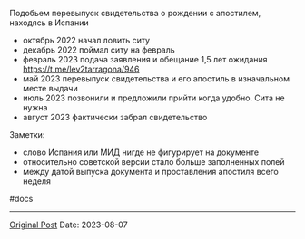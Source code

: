 Подобьем перевыпуск свидетельства о рождении с апостилем, находясь в Испании

- октябрь 2022 начал ловить ситу
- декабрь 2022 поймал ситу на февраль
- февраль 2023 подача заявления и обещание 1,5 лет ожидания https://t.me/lev2tarragona/946
- май 2023 перевыпуск свидетельства и его апостиль в изначальном месте выдачи
- июль 2023 позвонили и предложили прийти когда удобно. Сита не нужна
- август 2023 фактически забрал свидетельство

Заметки:
- слово Испания или МИД нигде не фигурирует на документе
- относительно советской версии стало больше заполненных полей
- между датой выпуска документа и проставления апостиля всего неделя

#docs

---
[Original Post](https://t.me/lev2tarragona/1433)
Date: 2023-08-07
